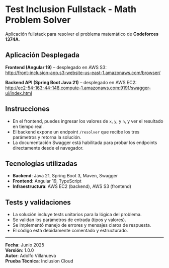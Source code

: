 # Test Inclusion Fullstack - Math Problem Solver

Aplicación fullstack para resolver el problema matemático de **Codeforces 1374A**.

## Aplicación Desplegada

**Frontend (Angular 19)** – desplegado en AWS S3:  
http://front-inclusion-app.s3-website-us-east-1.amazonaws.com/browser/

**Backend API (Spring Boot Java 21)** – desplegado en AWS EC2:  
http://ec2-54-163-44-148.compute-1.amazonaws.com:9191/swagger-ui/index.html

## Instrucciones

- En el frontend, puedes ingresar los valores de `x`, `y`, y `n`, y ver el resultado en tiempo real.
- El backend expone un endpoint `/resolver` que recibe los tres parámetros y retorna la solución.
- La documentación Swagger está habilitada para probar los endpoints directamente desde el navegador.

## Tecnologías utilizadas

- **Backend**: Java 21, Spring Boot 3, Maven, Swagger
- **Frontend**: Angular 19, TypeScript
- **Infraestructura**: AWS EC2 (backend), AWS S3 (frontend)

## Tests y validaciones

- La solución incluye tests unitarios para la lógica del problema.
- Se validan los parámetros de entrada (tipos y valores).
- Se implementó manejo de errores y mensajes claros de respuesta.
- El código está debidamente comentado y estructurado.

---

**Fecha**: Junio 2025  
**Versión**: 1.0.0  
**Autor**: Adolfo Villanueva  
**Prueba Técnica**: Inclusion Cloud